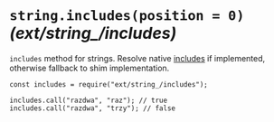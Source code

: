 <h1 id="%60string.includesposition-%3D-0%60-_ext%2Fstring%5C_%2Fincludes_"><code>string.includes(position = 0)</code> <em>(ext/string&#95;/includes)</em></h1>

<p><code>includes</code> method for strings. Resolve native <a href="https://developer.mozilla.org/en-US/docs/Web/JavaScript/Reference/Global_Objects/String/includes">includes</a> if implemented, otherwise fallback to shim implementation.</p>

<pre><code class="javascript">const includes = require("ext/string_/includes");

includes.call("razdwa", "raz"); // true
includes.call("razdwa", "trzy"); // false
</code></pre>
